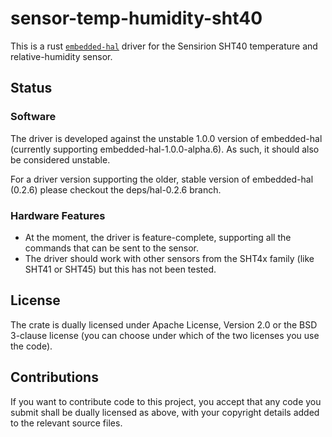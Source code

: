 # sensor-temp-humidity-sht40

This is a rust [`embedded-hal`](https://github.com/japaric/embedded-hal) 
driver for the Sensirion SHT40 temperature and relative-humidity sensor.

## Status

### Software 

The driver is developed against the unstable 1.0.0 version of
embedded-hal (currently supporting embedded-hal-1.0.0-alpha.6). As such, it
should also be considered unstable. 

For a driver version supporting the older, stable version of embedded-hal
(0.2.6) please checkout the deps/hal-0.2.6 branch.

### Hardware Features

- At the moment, the driver is feature-complete, supporting all the commands
that can be sent to the sensor.
- The driver should work with other sensors from the SHT4x family (like SHT41 or
SHT45) but this has not been tested.

## License

The crate is dually licensed under Apache License, Version 2.0 or the 
BSD 3-clause license (you can choose under which of the two licenses you use 
the code).

## Contributions

If you want to contribute code to this project, you accept that any code you
submit shall be dually licensed as above, with your copyright details added
to the relevant source files.

